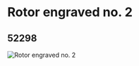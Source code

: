# Rotor engraved no. 2
## 52298
![Rotor engraved no. 2](https://lc-www-live-s.legocdn.com/media/bricks/5/2/4256099.jpg)